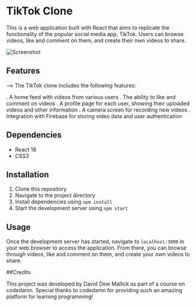 # TikTok Clone

This is a web application built with React that aims to replicate the functionality of the popular social media app, TikTok. Users can browse videos, like and comment on them, and create their own videos to share.

![Screenshot](https://user-images.githubusercontent.com/78031810/227789007-2dcb39b4-3198-4d9b-9e02-42d709d7aa9a.png)


## Features
--> The TikTok clone includes the following features:

. A home feed with videos from various users
. The ability to like and comment on videos
. A profile page for each user, showing their uploaded videos and other information
. A camera screen for recording new videos
. Integration with Firebase for storing video data and user authentication

## Dependencies

- React 18
- CSS3

## Installation

1. Clone this repository
2. Navigate to the project directory 
3. Install dependencies using `npm install`
4. Start the development server using `npm start`

## Usage

Once the development server has started, navigate to `localhost:3000` in your web browser to access the application. From there, you can browse through videos, like and comment on them, and create your own videos to share.



##Credits

This project was developed by David Dew Mallick as part of a course on codedamn. Special thanks to codedamn for providing such an amazing platform for learning programming!
